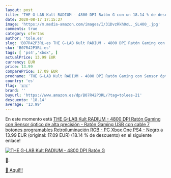 ```yaml
---
layout: post
title: 'THE G-LAB Kult RADIUM - 4800 DPI Ratón G con un 18.14 % de descuento'
date: 2020-08-17 17:15:27
image: 'https://m.media-amazon.com/images/I/31DvzRkh0oL._SL400_.jpg'
comments: true
category: ofertas
author: 'tole.es'
slug: 'B07R42P3RL-es THE G-LAB Kult RADIUM - 4800 DPI Ratón Gaming con Sensor...'
sku: 'B07R42P3RL-es'
tags: [ 'ps4','xbox', ]
actualPrice: 13.99 EUR
currency: EUR
price: 13.99
comparePrice: 17.09 EUR
prodname: 'THE G-LAB Kult RADIUM - 4800 DPI Ratón Gaming con Sensor óptico de alta precisión - Ratón Gaming USB con cable  7 botones programables  Retroiluminación RGB - PC  Xbox One  PS4 -  Negro '
country: 'es'
flag: '🇪🇸'
brand: ''
buyurl: 'https://www.amazon.es/dp/B07R42P3RL/?tag=tolees-21'
descuento: '18.14'
average: '13.99'
---
```


En este momento está [THE G-LAB Kult RADIUM - 4800 DPI Ratón Gaming con Sensor óptico de alta precisión - Ratón Gaming USB con cable  7 botones programables  Retroiluminación RGB - PC  Xbox One  PS4 -  Negro ](https://www.amazon.es/dp/B07R42P3RL/?tag=tolees-21) a 13.99 EUR (original: 17.09 EUR) (18.14 %  de descuento) en el siguiente enlace!

[![THE G-LAB Kult RADIUM - 4800 DPI Ratón G](https://m.media-amazon.com/images/I/31DvzRkh0oL._SL400_.jpg)](https://www.amazon.es/dp/B07R42P3RL/?tag=tolees-21)

🔎:


[🛒 Aquí!!!](https://www.amazon.es/dp/B07R42P3RL/?tag=tolees-21)
